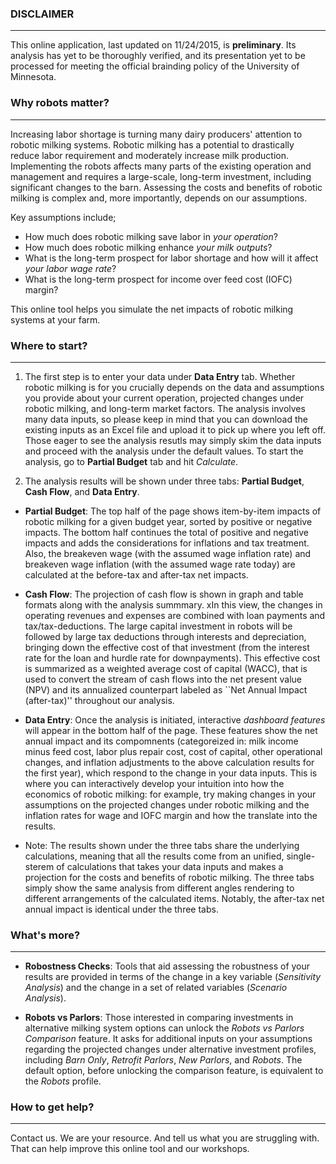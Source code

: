 

### DISCLAIMER
----
This online application, last updated on 11/24/2015, is **preliminary**. Its analysis has yet to be thoroughly verified, and its presentation yet to be processed for meeting the official brainding policy of the University of Minnesota.



### Why robots matter? 
---
Increasing labor shortage is turning many dairy producers' attention to robotic milking systems. Robotic milking has a potential to drastically reduce labor requirement and moderately increase milk production. Implementing the robots affects many parts of the existing operation and management and requires a large-scale, long-term investment, including significant changes to the barn. Assessing the costs and benefits of robotic milking is complex and, more importantly, depends on our assumptions. 

Key assumptions include; 

+ How much does robotic milking save labor in *your operation*? 
+ How much does robotic milking enhance *your milk outputs*? 
+ What is the long-term prospect for labor shortage and how will it affect *your labor wage rate*? 
+ What is the long-term prospect for income over feed cost (IOFC) margin? 


 This online tool helps you simulate the net impacts of robotic milking systems at your farm.  



### Where to start? 
---
1. The first step is to enter your data under **Data Entry** tab. Whether robotic milking is for you crucially depends on the data and assumptions you provide about your current operation, projected changes under robotic milking, and long-term market factors. The analysis involves many data inputs, so please keep in mind that you can download the existing inputs as an Excel file and upload it to pick up where you left off. Those eager to see the analysis resutls may simply skim the data inputs and proceed with the analysis under the default values. To start the analysis, go to **Partial Budget** tab and hit *Calculate*. 

2. The analysis results will be shown under three tabs: **Partial Budget**, **Cash Flow**, and **Data Entry**. 

  *  **Partial Budget**: The top half of the page shows item-by-item impacts of robotic milking for a given budget year, sorted by positive or negative impacts. The bottom half continues the total of positive and negative impacts and adds the considerations for inflations and tax treatment.  Also, the breakeven wage (with the assumed wage inflation rate) and breakeven wage inflation (with the assumed wage rate today) are calculated at the before-tax and after-tax net impacts.   
    

  *  **Cash Flow**: The projection of cash flow is shown in graph and table formats along with the analysis summmary. xIn this view, the changes in operating revenues and expenses are combined with loan payments and tax/tax-deductions. The large capital investment in robots will be followed by large tax deductions through interests and depreciation, bringing down the effective cost of that investment (from the interest rate for the loan and hurdle rate for downpayments). This effective cost is summarized as a weighted average cost of capital (WACC), that is used to convert the stream of cash flows into the net present value (NPV) and its annualized counterpart labeled as ``Net Annual Impact (after-tax)'' throughout our analysis.  


  *  **Data Entry**: Once the analysis is initiated, interactive *dashboard features* will appear in the bottom half of the page. These features show the net annual impact and its compomnents (categoreized in: milk income minus feed cost, labor plus repair cost, cost of capital, other operational changes, and inflation adjustments to the above calculation results for the first year), which respond to the change in your data inputs. This is where you can interactively develop your intuition into how the economics of robotic milking: for example, try making changes in your assumptions on the projected changes under robotic milking and the inflation rates for wage and IOFC margin and how the translate into the results.    


  *  Note: The results shown under the three tabs share the underlying calculations, meaning that all the results come from an unified, single-sterem of calculations that takes your data inputs and makes a projection for the costs and benefits of robotic milking. The three tabs simply show the same analysis from different angles rendering to different arrangements of the calculated items. Notably, the after-tax net annual impact is identical under the three tabs.   



### What's more? 
---
* **Robostness Checks**: Tools that aid assessing the robustness of your results are provided in terms of the change in a key variable (*Sensitivity Analysis*) and the change in a set of related variables (*Scenario Analysis*). 

* **Robots vs Parlors**:  Those interested in comparing investments in alternative milking system options can unlock the *Robots vs Parlors Comparison* feature. It asks for additional inputs on your assumptions regarding the projected changes under alternative investment profiles, including *Barn Only*, *Retrofit Parlors*, *New Parlors*, and *Robots*. The default option, before unlocking the comparison feature, is equivalent to the *Robots* profile. 

### How to get help? 
---
Contact us. We are your resource. And tell us what you are struggling with. That can help improve this online tool and our workshops. 

 
